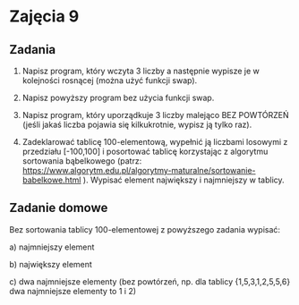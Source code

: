 # Zajęcia 9

## Zadania

1. Napisz program, który wczyta 3 liczby a następnie wypisze je w kolejności rosnącej (można użyć funkcji swap).

2. Napisz powyższy program bez użycia funkcji swap.

3. Napisz program, który uporządkuje 3 liczby malejąco BEZ POWTÓRZEŃ (jeśli jakaś liczba pojawia się kilkukrotnie, wypisz ją tylko raz).

4. Zadeklarować tablicę 100-elementową, wypełnić ją liczbami losowymi z przedziału [-100,100] i posortować tablicę korzystając z algorytmu sortowania bąbelkowego (patrz: https://www.algorytm.edu.pl/algorytmy-maturalne/sortowanie-babelkowe.html ). Wypisać element największy i najmniejszy w tablicy.

## Zadanie domowe

Bez sortowania tablicy 100-elementowej z powyższego zadania wypisać:

a) najmniejszy element

b) największy element

c) dwa najmniejsze elementy (bez powtórzeń, np. dla tablicy {1,5,3,1,2,5,5,6} dwa najmniejsze elementy to 1 i 2)
